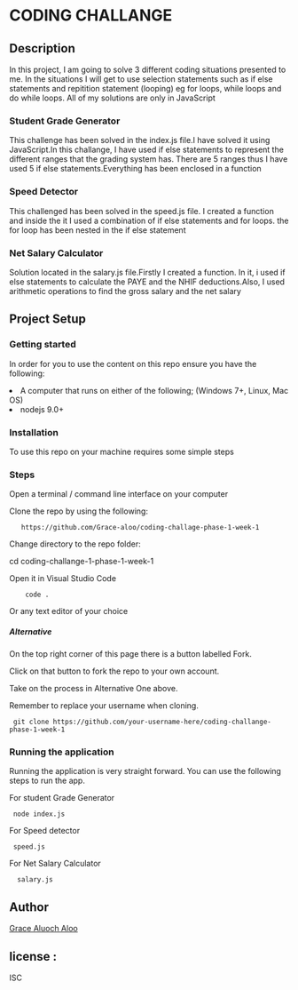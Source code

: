 <h1> CODING CHALLANGE </h1>

<h2>Description </h2>
<p>In this project, I am going to solve 3 different coding situations presented to me. In the situations I will get to use selection statements such as if else statements and repitition statement (looping) eg for loops, while loops and do while loops. All of my solutions are only in JavaScript</p>

<h3>Student Grade Generator</h3>
<p>This challenge has been solved in the index.js file.I have solved it using JavaScript.In this challange, I have used if else statements to represent the different ranges that the grading system has. There are 5 ranges thus I have used 5 if else statements.Everything has been enclosed in a function</p>
<h3>Speed Detector</h3>
<p>This challenged has been solved in the speed.js file. I created a function and inside the it I used a combination of if else statements and for loops. the for loop has been nested in the if else statement </p>
<h3>Net Salary Calculator</h3>
<p>Solution located in the salary.js file.Firstly I created a function. In it, i used if else statements to calculate the PAYE and the NHIF deductions.Also, I used arithmetic operations to find the gross salary and the net salary</p>

<h2>Project Setup</h2>
<h3>Getting started</h3>
<p>In order for you to use the content on this repo ensure you have the following:

<li>A computer that runs on either of the following; (Windows 7+, Linux, Mac OS)</li>

<li>nodejs 9.0+</li></p>
<h3>Installation</h3>
<p>To use this repo on your machine requires some simple steps</p>
<h3>Steps</h3>
<p>Open a terminal / command line interface on your computer

Clone the repo by using the following:   

       https://github.com/Grace-aloo/coding-challage-phase-1-week-1

Change directory to the repo folder: 

cd coding-challange-1-phase-1-week-1

Open it in Visual Studio Code

        code .

Or any text editor of your choice</p>
<h5>Alternative</h5>
<p>On the top right corner of this page there is a button labelled Fork.

Click on that button to fork the repo to your own account.

Take on the process in Alternative One above.

Remember to replace your username when cloning.

     git clone https://github.com/your-username-here/coding-challange-phase-1-week-1

</p>
<h3>Running the application</h3>
<p>Running the application is very straight forward. You can use the following steps to run the app.

For student Grade Generator

     node index.js
     
For Speed detector

     speed.js

For Net Salary Calculator

      salary.js
</p>
<h2>Author </h2> 
<p><a href="https://github.com/Grace-aloo">Grace Aluoch Aloo</a></p>

<h2>license :</h2> ISC
